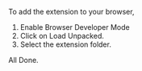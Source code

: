 To add the extension to your browser,

1. Enable Browser Developer Mode
2. Click on Load Unpacked.
3. Select the extension folder.

All Done.